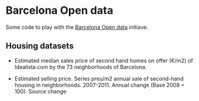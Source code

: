 # Barcelona Open data

Some code to play with the [Barcelona Open
data](http://opendata.bcn.cat/opendata/en/catalog) initiave.

## Housing datasets

- Estimated median sales price of second hand homes on offer (€/m2) of
Idealista.com by the 73 neighborhoods of Barcelona.

- Estimated selling price. Series preu/m2 annual sale of second-hand
housing in neighborhoods. 2007-2011. Annual change (Base 2008 =
100). Source change
